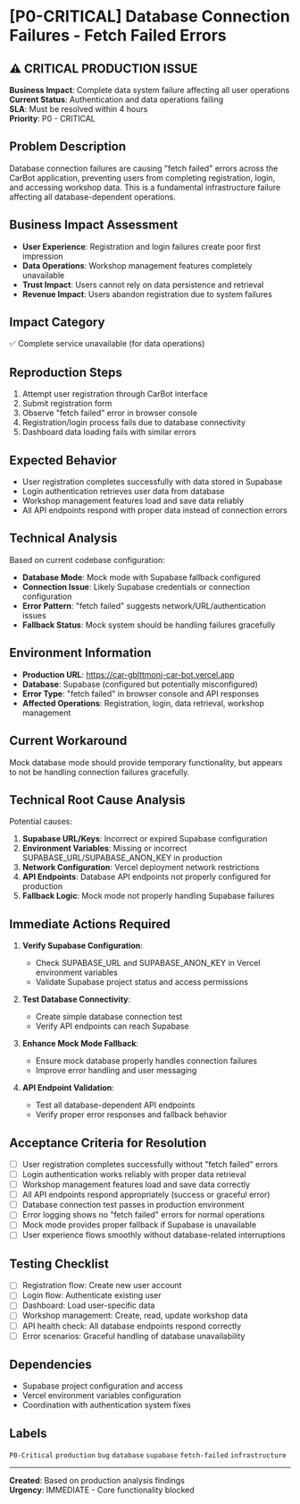 # [P0-CRITICAL] Database Connection Failures - Fetch Failed Errors

## ⚠️ CRITICAL PRODUCTION ISSUE
**Business Impact**: Complete data system failure affecting all user operations  
**Current Status**: Authentication and data operations failing  
**SLA**: Must be resolved within 4 hours  
**Priority**: P0 - CRITICAL  

## Problem Description
Database connection failures are causing "fetch failed" errors across the CarBot application, preventing users from completing registration, login, and accessing workshop data. This is a fundamental infrastructure failure affecting all database-dependent operations.

## Business Impact Assessment
- **User Experience**: Registration and login failures create poor first impression
- **Data Operations**: Workshop management features completely unavailable
- **Trust Impact**: Users cannot rely on data persistence and retrieval
- **Revenue Impact**: Users abandon registration due to system failures

## Impact Category
✅ Complete service unavailable (for data operations)

## Reproduction Steps
1. Attempt user registration through CarBot interface
2. Submit registration form
3. Observe "fetch failed" error in browser console
4. Registration/login process fails due to database connectivity
5. Dashboard data loading fails with similar errors

## Expected Behavior
- User registration completes successfully with data stored in Supabase
- Login authentication retrieves user data from database
- Workshop management features load and save data reliably
- All API endpoints respond with proper data instead of connection errors

## Technical Analysis
Based on current codebase configuration:
- **Database Mode**: Mock mode with Supabase fallback configured
- **Connection Issue**: Likely Supabase credentials or connection configuration
- **Error Pattern**: "fetch failed" suggests network/URL/authentication issues
- **Fallback Status**: Mock system should be handling failures gracefully

## Environment Information
- **Production URL**: https://car-gblttmonj-car-bot.vercel.app
- **Database**: Supabase (configured but potentially misconfigured)
- **Error Type**: "fetch failed" in browser console and API responses
- **Affected Operations**: Registration, login, data retrieval, workshop management

## Current Workaround
Mock database mode should provide temporary functionality, but appears to not be handling connection failures gracefully.

## Technical Root Cause Analysis
Potential causes:
1. **Supabase URL/Keys**: Incorrect or expired Supabase configuration
2. **Environment Variables**: Missing or incorrect SUPABASE_URL/SUPABASE_ANON_KEY in production
3. **Network Configuration**: Vercel deployment network restrictions
4. **API Endpoints**: Database API endpoints not properly configured for production
5. **Fallback Logic**: Mock mode not properly handling Supabase failures

## Immediate Actions Required
1. **Verify Supabase Configuration**:
   - Check SUPABASE_URL and SUPABASE_ANON_KEY in Vercel environment variables
   - Validate Supabase project status and access permissions
   
2. **Test Database Connectivity**:
   - Create simple database connection test
   - Verify API endpoints can reach Supabase
   
3. **Enhance Mock Mode Fallback**:
   - Ensure mock database properly handles connection failures
   - Improve error handling and user messaging
   
4. **API Endpoint Validation**:
   - Test all database-dependent API endpoints
   - Verify proper error responses and fallback behavior

## Acceptance Criteria for Resolution
- [ ] User registration completes successfully without "fetch failed" errors
- [ ] Login authentication works reliably with proper data retrieval
- [ ] Workshop management features load and save data correctly
- [ ] All API endpoints respond appropriately (success or graceful error)
- [ ] Database connection test passes in production environment
- [ ] Error logging shows no "fetch failed" errors for normal operations
- [ ] Mock mode provides proper fallback if Supabase is unavailable
- [ ] User experience flows smoothly without database-related interruptions

## Testing Checklist
- [ ] Registration flow: Create new user account
- [ ] Login flow: Authenticate existing user
- [ ] Dashboard: Load user-specific data
- [ ] Workshop management: Create, read, update workshop data
- [ ] API health check: All database endpoints respond correctly
- [ ] Error scenarios: Graceful handling of database unavailability

## Dependencies
- Supabase project configuration and access
- Vercel environment variables configuration
- Coordination with authentication system fixes

## Labels
`P0-Critical` `production` `bug` `database` `supabase` `fetch-failed` `infrastructure`

---
**Created**: Based on production analysis findings  
**Urgency**: IMMEDIATE - Core functionality blocked